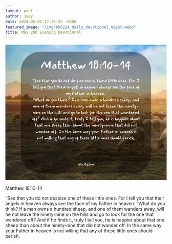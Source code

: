 ```yaml
---
layout: post
author: Joey
date: 2024-05-02 17:32:52 -0500
featured_image: "/img/050224_daily_devotional_night.webp"
title: May 2nd Evening Devotional
---
```


[![May 2nd 2024 - Evening Devotional](/img/050224_daily_devotional_night.webp)](/img/050224_daily_devotional_night.webp)

Matthew 18:10-14

“See that you do not despise one of these little ones. For I tell you that their angels in heaven always see the face of my Father in heaven. 
“What do you think? If a man owns a hundred sheep, and one of them wanders away, will he not leave the ninety-nine on the hills and go to look for the one that wandered off? And if he finds it, truly I tell you, he is happier about that one sheep than about the ninety-nine that did not wander off. In the same way your Father in heaven is not willing that any of these little ones should perish.
